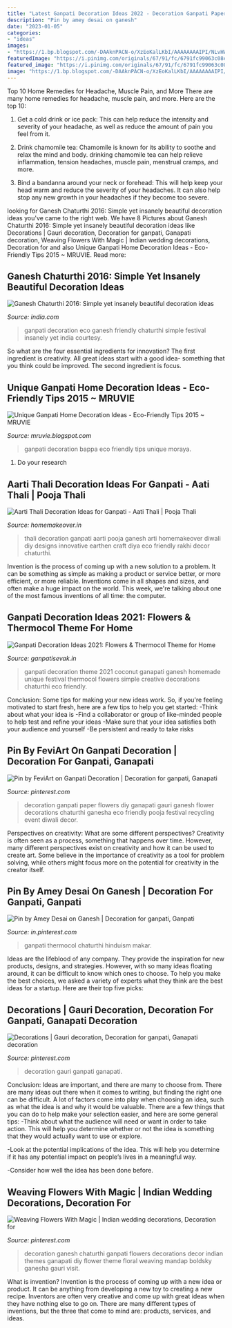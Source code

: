 ```yaml
---
title: "Latest Ganpati Decoration Ideas 2022 - Decoration Ganpati Paper Flowers Diy Ganapati Gauri Ganesh Flower Decorations Chaturthi Ganesha Eco Friendly Pooja Festival Recycling Event Diwali Decor"
description: "Pin by amey desai on ganesh"
date: "2023-01-05"
categories:
- "ideas"
images:
- "https://1.bp.blogspot.com/-DAAknPACN-o/XzEoKalLKbI/AAAAAAAAIPI/NLvHW0YI2pMIkuWz2LzTWIOEhFlsEAhYgCLcBGAsYHQ/s1040/Ganpati-Decoration-Ideas-for-Home-3.jpg"
featuredImage: "https://i.pinimg.com/originals/67/91/fc/6791fc99063c08e142603fb1b3bb25bf.jpg"
featured_image: "https://i.pinimg.com/originals/67/91/fc/6791fc99063c08e142603fb1b3bb25bf.jpg"
image: "https://1.bp.blogspot.com/-DAAknPACN-o/XzEoKalLKbI/AAAAAAAAIPI/NLvHW0YI2pMIkuWz2LzTWIOEhFlsEAhYgCLcBGAsYHQ/s1040/Ganpati-Decoration-Ideas-for-Home-3.jpg"
---
```



Top 10 Home Remedies for Headache, Muscle Pain, and More
There are many home remedies for headache, muscle pain, and more. Here are the top 10:
1. Get a cold drink or ice pack: This can help reduce the intensity and severity of your headache, as well as reduce the amount of pain you feel from it.

2. Drink chamomile tea: Chamomile is known for its ability to soothe and relax the mind and body. drinking chamomile tea can help relieve inflammation, tension headaches, muscle pain, menstrual cramps, and more.

3. Bind a bandanna around your neck or forehead: This will help keep your head warm and reduce the severity of your headaches. It can also help stop any new growth in your headaches if they become too severe.


	

		
looking for Ganesh Chaturthi 2016: Simple yet insanely beautiful decoration ideas you've came to the right web. We have 8 Pictures about Ganesh Chaturthi 2016: Simple yet insanely beautiful decoration ideas like Decorations | Gauri decoration, Decoration for ganpati, Ganapati decoration, Weaving Flowers With Magic | Indian wedding decorations, Decoration for and also Unique Ganpati Home Decoration Ideas - Eco-Friendly Tips 2015 ~ MRUVIE. Read more:
		
    
## Ganesh Chaturthi 2016: Simple Yet Insanely Beautiful Decoration Ideas

<img loading=lazy src="https://www.india.com/wp-content/uploads/2016/09/ganpati-eco-friendly.jpg" onerror="this.onerror=null;this.src='https://tse1.mm.bing.net/th?id=OIP.ntwi7ge1Zs711OcbACqyqQHaEZ&amp;pid=15.1';" alt="Ganesh Chaturthi 2016: Simple yet insanely beautiful decoration ideas">

_Source: india.com_

>ganpati decoration eco ganesh friendly chaturthi simple festival insanely yet india courtesy. 

	

So what are the four essential ingredients for innovation? The first ingredient is creativity. All great ideas start with a good idea- something that you think could be improved. The second ingredient is focus.

    
## Unique Ganpati Home Decoration Ideas - Eco-Friendly Tips 2015 ~ MRUVIE

<img loading=lazy src="http://1.bp.blogspot.com/-zvJS6H_r3dg/VfPL6fhKwRI/AAAAAAAAEnE/7FBjaTi2FnU/s1600/Eco-Friendly%2BHome%2BDecoration%2BIdeas.JPG" onerror="this.onerror=null;this.src='https://tse1.mm.bing.net/th?id=OIP.us3mCWR95JR8F1jmPNdwmgHaFv&amp;pid=15.1';" alt="Unique Ganpati Home Decoration Ideas - Eco-Friendly Tips 2015 ~ MRUVIE">

_Source: mruvie.blogspot.com_

>ganpati decoration bappa eco friendly tips unique moraya. 

	

1. Do your research

    
## Aarti Thali Decoration Ideas For Ganpati - Aati Thali | Pooja Thali

<img loading=lazy src="http://cdn1.homemakeover.in/wp-content/uploads/2016/07/Pooja-Thali-22.jpg" onerror="this.onerror=null;this.src='https://tse1.mm.bing.net/th?id=OIP.D-5LLIG0X__VKoDsjENkXQHaE3&amp;pid=15.1';" alt="Aarti Thali Decoration Ideas for Ganpati - Aati Thali | Pooja Thali">

_Source: homemakeover.in_

>thali decoration ganpati aarti pooja ganesh arti homemakeover diwali diy designs innovative earthen craft diya eco friendly rakhi decor chaturthi. 

	

Invention is the process of coming up with a new solution to a problem. It can be something as simple as making a product or service better, or more efficient, or more reliable. Inventions come in all shapes and sizes, and often make a huge impact on the world. This week, we're talking about one of the most famous inventions of all time: the computer.

    
## Ganpati Decoration Ideas 2021: Flowers &amp; Thermocol Theme For Home

<img loading=lazy src="https://1.bp.blogspot.com/-DAAknPACN-o/XzEoKalLKbI/AAAAAAAAIPI/NLvHW0YI2pMIkuWz2LzTWIOEhFlsEAhYgCLcBGAsYHQ/s1040/Ganpati-Decoration-Ideas-for-Home-3.jpg" onerror="this.onerror=null;this.src='https://tse1.mm.bing.net/th?id=OIP.gyaJZbkfjz16AgY9RWuOMQHaJ4&amp;pid=15.1';" alt="Ganpati Decoration Ideas 2021: Flowers &amp; Thermocol Theme for Home">

_Source: ganpatisevak.in_

>ganpati decoration theme 2021 coconut ganapati ganesh homemade unique festival thermocol flowers simple creative decorations chaturthi eco friendly. 

	

Conclusion: Some tips for making your new ideas work.
So, if you're feeling motivated to start fresh, here are a few tips to help you get started: 
-Think about what your idea is 
-Find a collaborator or group of like-minded people to help test and refine your ideas 
-Make sure that your idea satisfies both your audience and yourself 
-Be persistent and ready to take risks

    
## Pin By FeviArt On Ganpati Decoration | Decoration For Ganpati, Ganapati

<img loading=lazy src="https://i.pinimg.com/736x/bd/14/6a/bd146a8eb5e0926597ad32eab43850c8--event-ideas-paper-flowers.jpg" onerror="this.onerror=null;this.src='https://tse4.mm.bing.net/th?id=OIP.fxRVKIqU8NjASv0gLfJ-MwHaE7&amp;pid=15.1';" alt="Pin by FeviArt on Ganpati Decoration | Decoration for ganpati, Ganapati">

_Source: pinterest.com_

>decoration ganpati paper flowers diy ganapati gauri ganesh flower decorations chaturthi ganesha eco friendly pooja festival recycling event diwali decor. 

	

Perspectives on creativity: What are some different perspectives?
Creativity is often seen as a process, something that happens over time. However, many different perspectives exist on creativity and how it can be used to create art. Some believe in the importance of creativity as a tool for problem solving, while others might focus more on the potential for creativity in the creator itself.

    
## Pin By Amey Desai On Ganesh | Decoration For Ganpati, Ganpati

<img loading=lazy src="https://i.pinimg.com/originals/03/46/ea/0346eaa4b3ee4cb4dbffb46ec19f3f4e.jpg" onerror="this.onerror=null;this.src='https://tse1.mm.bing.net/th?id=OIP.WLHryEwuFl7syqNEUQ5I1AHaFj&amp;pid=15.1';" alt="Pin by Amey Desai on Ganesh | Decoration for ganpati, Ganpati">

_Source: in.pinterest.com_

>ganpati thermocol chaturthi hinduism makar. 

	

Ideas are the lifeblood of any company. They provide the inspiration for new products, designs, and strategies. However, with so many ideas floating around, it can be difficult to know which ones to choose. To help you make the best choices, we asked a variety of experts what they think are the best ideas for a startup. Here are their top five picks: 

    
## Decorations | Gauri Decoration, Decoration For Ganpati, Ganapati Decoration

<img loading=lazy src="https://i.pinimg.com/originals/67/91/fc/6791fc99063c08e142603fb1b3bb25bf.jpg" onerror="this.onerror=null;this.src='https://tse1.mm.bing.net/th?id=OIP.h6Lnyn13rhsa8mdLFKBaJAHaJ4&amp;pid=15.1';" alt="Decorations | Gauri decoration, Decoration for ganpati, Ganapati decoration">

_Source: pinterest.com_

>decoration gauri ganpati ganapati. 

	

Conclusion: Ideas are important, and there are many to choose from.
There are many ideas out there when it comes to writing, but finding the right one can be difficult. A lot of factors come into play when choosing an idea, such as what the idea is and why it would be valuable. There are a few things that you can do to help make your selection easier, and here are some general tips:
-Think about what the audience will need or want in order to take action. This will help you determine whether or not the idea is something that they would actually want to use or explore.

-Look at the potential implications of the idea. This will help you determine if it has any potential impact on people’s lives in a meaningful way.

-Consider how well the idea has been done before.

    
## Weaving Flowers With Magic | Indian Wedding Decorations, Decoration For

<img loading=lazy src="https://i.pinimg.com/originals/ae/b3/e9/aeb3e99c072a4f532a8c8161d1c13186.jpg" onerror="this.onerror=null;this.src='https://tse1.mm.bing.net/th?id=OIP.LqIRU84X0jKbNiqdBDJ70wHaL2&amp;pid=15.1';" alt="Weaving Flowers With Magic | Indian wedding decorations, Decoration for">

_Source: pinterest.com_

>decoration ganesh chaturthi ganpati flowers decorations decor indian themes ganapati diy flower theme floral weaving mandap boldsky ganesha gauri visit. 

	

What is invention?
Invention is the process of coming up with a new idea or product. It can be anything from developing a new toy to creating a new recipe. Inventors are often very creative and come up with great ideas when they have nothing else to go on. There are many different types of inventions, but the three that come to mind are: products, services, and ideas.

